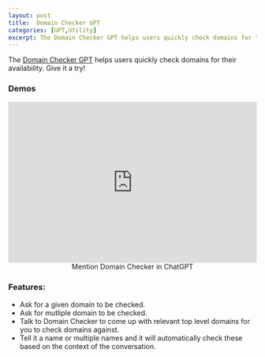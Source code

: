```yaml
---
layout: post
title:  Domain Checker GPT
categories: [GPT,Utility]
excerpt: The Domain Checker GPT helps users quickly check domains for their availability.
---
```


The [Domain Checker GPT](https://chat.openai.com/g/g-mZBpjMakc-domain-checker) helps users quickly check domains for their availability. Give it a try!

### Demos

<div style="position: relative; padding-bottom: 64.86486486486486%; height: 0;"><iframe src="https://www.loom.com/embed/6f377e71a5f6469bad034a9d42b6ce5d?sid=5123fc63-a0af-45d1-bcbb-2fa12ce85122" frameborder="0" webkitallowfullscreen mozallowfullscreen allowfullscreen style="position: absolute; top: 0; left: 0; width: 100%; height: 100%;"></iframe></div>
<center>Mention Domain Checker in ChatGPT</center>

### Features:

- Ask for a given domain to be checked.
- Ask for mutliple domain to be checked.
- Talk to Domain Checker to come up with relevant top level domains for you to check domains against.
- Tell it a name or multiple names and it will automatically check these based on the context of the conversation.